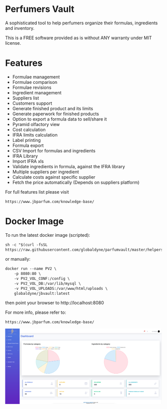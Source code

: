 # Perfumers Vault

A sophisticated tool to help perfumers organize their formulas, ingredients and inventory.

This is a FREE software provided as is without ANY warranty under MIT license.

# Features 
* Formulae management
* Formulae comparison
* Formulae revisions
* Ingredient management
* Suppliers list
* Customers support
* Generate finished product and its limits
* Generate paperwork for finished products 
* Option to export a formula data to sell/share it 
* Pyramid olfactory view
* Cost calculation
* IFRA limits calculation
* Label printing
* Formula export
* CSV Import for formulas and ingredients
* IFRA Library
* Import IFRA xls
* Validate ingredients in formula, against the IFRA library
* Multiple suppliers per ingredient
* Calculate costs against specific supplier
* Fetch the price automatically (Depends on suppliers platform)

For full features list please visit
	
	https://www.jbparfum.com/knowledge-base/


# Docker Image

To run the latest docker image (scripted):

	sh -c "$(curl -fsSL https://raw.githubusercontent.com/globaldyne/parfumvault/master/helpers/run_pvault.sh)"

or manually:
	
	docker run --name PV2 \
		-p 8080:80 \
		-v PV2_VOL_CONF:/config \
		-v PV2_VOL_DB:/var/lib/mysql \
		-v PV2_VOL_UPLOADS:/var/www/html/uploads \
		globaldyne/jbvault:latest

then point your browser to http://localhost:8080

For more info, please refer to:
	
	https://www.jbparfum.com/knowledge-base/

![screen1](/screenshots/dashboard.png) 
